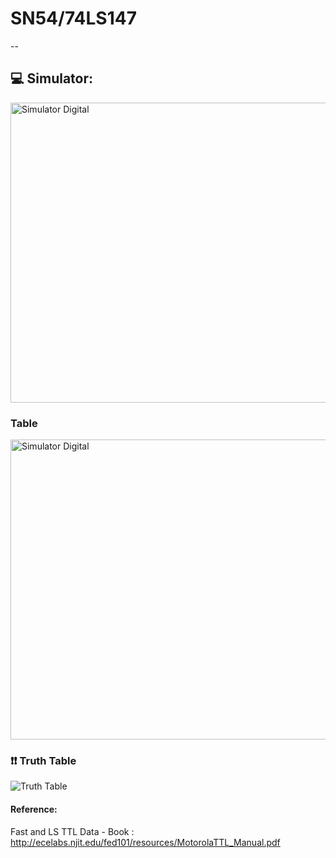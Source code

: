 # SN54/74LS147

--


## 💻 Simulator:

<img src="https://i.imgur.com/Oq2Xo60.png" alt="Simulator Digital" width="640px" height="480px">

### Table

<img src="https://i.imgur.com/I2mo9YM.png" alt="Simulator Digital" width="640px" height="480px">

### :exclamation::exclamation: Truth Table

<img src="https://i.imgur.com/hWOob6t.png" alt="Truth Table">


#### Reference:

Fast and LS TTL Data - Book : http://ecelabs.njit.edu/fed101/resources/MotorolaTTL_Manual.pdf
